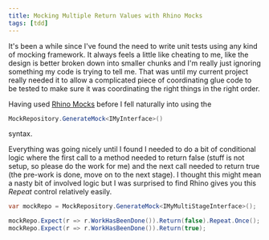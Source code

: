 ```yaml
---
title: Mocking Multiple Return Values with Rhino Mocks
tags: [tdd]
---
```


It's been a while since I've found the need to write unit tests using any
kind of mocking framework. It always feels a little like cheating to me, like
the design is better broken down into smaller chunks and I'm really just
ignoring something my code is trying to tell me. That was until my current
project really needed it to allow a complicated piece of coordinating glue
code to be tested to make sure it was coordinating the right things in the
right order.

Having used [Rhino Mocks](http://hibernatingrhinos.com/oss/rhino-mocks)
before I fell naturally into using the

```csharp
MockRepository.GenerateMock<IMyInterface>()
```

syntax.

Everything was going nicely until I found I needed to do a bit of conditional logic
where the first call to a method needed to return false (stuff is not setup, so
please do the work for me) and the next call needed to return true (the pre-work
is done, move on to the next stage). I thought this might mean a nasty bit of
involved logic but I was surprised to find Rhino gives you this _Repeat_ control
relatively easily.

```csharp
var mockRepo = MockRepository.GenerateMock<IMyMultiStageInterface>();

mockRepo.Expect(r => r.WorkHasBeenDone()).Return(false).Repeat.Once();
mockRepo.Expect(r => r.WorkHasBeenDone()).Return(true);
```
